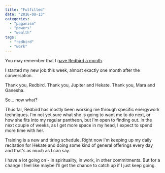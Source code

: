 ```yaml
---
title: "Fulfilled"
date: "2016-08-13"
categories: 
  - "paganism"
  - "powers"
  - "wealth"
tags: 
  - "redbird"
  - "work"
---
```


You may remember that I [gave Redbird a month](http://jackofmanytrades.info/2016/07/scrupulosity-distance/).

I started my new job this week, almost exactly one month after the conversation.

Thank you, Redbird. Thank you, Jupiter and Hekate. Thank you, Mara and Ganesha.

So... now what?

Thus far, Redbird has mostly been working me through specific energywork techniques. I'm not yet sure what she is going to want me to do next, or how she fits into my regular pantheon, but I'm open to finding out. In the next couple of weeks, as I get more space in my head, I expect to spend more time with her.

Training is a new and tiring schedule. Right now I'm keeping up my daily recitation for Hekate and doing some kind of general offerings every day and that's as much as I can say.

I have a lot going on - in spirituality, in work, in other commitments. But for a change I feel like maybe I'll get the chance to catch up if I just keep going.
